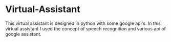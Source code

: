 # Virtual-Assistant
This virtual assistant is designed in python with some google api's. In this virtual assistant I used the concept of speech recognition and various api of google assistant.
